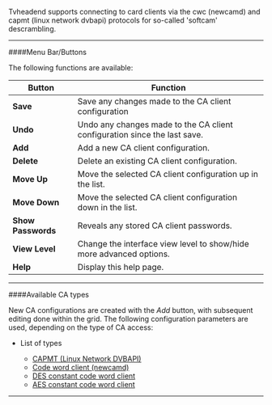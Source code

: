 Tvheadend supports connecting to card clients via the cwc (newcamd) and
capmt (linux network dvbapi) protocols for so-called 'softcam' descrambling.

---

####Menu Bar/Buttons

The following functions are available:

Button              | Function
--------------------|---------
**Save**            | Save any changes made to the CA client configuration
**Undo**            | Undo any changes made to the CA client configuration since the last save.
**Add**             | Add a new CA client configuration.
**Delete**          | Delete an existing CA client configuration.
**Move Up**         | Move the selected CA client configuration up in the list.
**Move Down**       | Move the selected CA client configuration down in the list.
**Show Passwords**  | Reveals any stored CA client passwords.
**View Level**| Change the interface view level to show/hide more advanced options.
**Help**            | Display this help page.

---

####Available CA types

New CA configurations are created with the _Add_ button, with subsequent 
editing done within the grid. The following configuration parameters are 
used, depending on the type of CA access:

* List of types

  - [CAPMT (Linux Network DVBAPI)](class/caclient_capmt)
  - [Code word client (newcamd)](class/caclient_cwc)
  - [DES constant code word client](class/caclient_ccw_des)
  - [AES constant code word client](class/caclient_ccw_aes)

---
